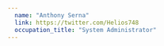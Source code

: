 ```yaml
---
  name: "Anthony Serna"
  link: https://twitter.com/Helios748
  occupation_title: "System Administrator"
---
```

